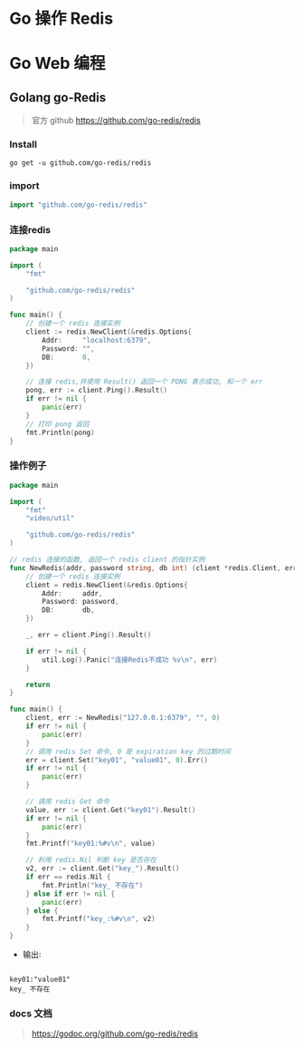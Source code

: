 # Go 操作 Redis


# Go Web 编程

## Golang go-Redis

> 官方 github https://github.com/go-redis/redis


### Install

```shell
go get -u github.com/go-redis/redis
```

### import

```go
import "github.com/go-redis/redis"
```


### 连接redis

```go
package main

import (
	"fmt"

	"github.com/go-redis/redis"
)

func main() {
	// 创建一个 redis 连接实例
	client := redis.NewClient(&redis.Options{
		Addr:     "localhost:6379",
		Password: "",
		DB:       0,
	})

	// 连接 redis,并使用 Result() 返回一个 PONG 表示成功, 和一个 err
	pong, err := client.Ping().Result()
	if err != nil {
		panic(err)
	}
	// 打印 pong 返回
	fmt.Println(pong)
}
```


### 操作例子

```go
package main

import (
	"fmt"
	"video/util"

	"github.com/go-redis/redis"
)

// redis 连接的函数, 返回一个 redis client 的指针实例
func NewRedis(addr, password string, db int) (client *redis.Client, err error) {
	// 创建一个 redis 连接实例
	client = redis.NewClient(&redis.Options{
		Addr:     addr,
		Password: password,
		DB:       db,
	})

	_, err = client.Ping().Result()

	if err != nil {
		util.Log().Panic("连接Redis不成功 %v\n", err)
	}

	return
}

func main() {
	client, err := NewRedis("127.0.0.1:6379", "", 0)
	if err != nil {
		panic(err)
	}
	// 调用 redis Set 命令, 0 是 expiration key 的过期时间
	err = client.Set("key01", "value01", 0).Err()
	if err != nil {
		panic(err)
	}

	// 调用 redis Get 命令
	value, err := client.Get("key01").Result()
	if err != nil {
		panic(err)
	}
	fmt.Printf("key01:%#v\n", value)

	// 利用 redis.Nil 判断 key 是否存在
	v2, err := client.Get("key_").Result()
	if err == redis.Nil {
		fmt.Println("key_ 不存在")
	} else if err != nil {
		panic(err)
	} else {
		fmt.Printf("key_:%#v\n", v2)
	}
}

```

* 输出:

```shell

key01:"value01"
key_ 不存在

```

### docs 文档

> https://godoc.org/github.com/go-redis/redis

